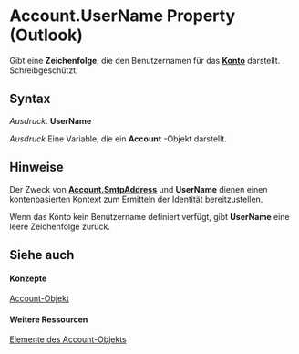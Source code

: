 
# Account.UserName Property (Outlook)

Gibt eine  **Zeichenfolge**, die den Benutzernamen für das **[Konto](f624438c-4e45-2822-18b6-bfe8074a33c0.md)** darstellt. Schreibgeschützt.


## Syntax

 _Ausdruck_. **UserName**

 _Ausdruck_ Eine Variable, die ein **Account** -Objekt darstellt.


## Hinweise

Der Zweck von  **[Account.SmtpAddress](443beb7a-0ada-8e86-69d7-63880033abca.md)** und **UserName** dienen einen kontenbasierten Kontext zum Ermitteln der Identität bereitzustellen.

Wenn das Konto kein Benutzername definiert verfügt, gibt  **UserName** eine leere Zeichenfolge zurück.


## Siehe auch


#### Konzepte


[Account-Objekt](f624438c-4e45-2822-18b6-bfe8074a33c0.md)
#### Weitere Ressourcen


[Elemente des Account-Objekts](http://msdn.microsoft.com/library/37759c57-d1ec-775c-cbe6-75c8f314d196%28Office.15%29.aspx)